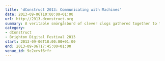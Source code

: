 ```yaml
---
title: 'dConstruct 2013: Communicating with Machines'
date: 2013-09-06T10:00:00+01:00
url: http://2013.dconstruct.org
summary: A veritable smörgåsbord of clever clogs gathered together to twist our perceptions of technology and culture.
category:
- dConstruct
- Brighton Digital Festival 2013
start: 2013-09-06T10:00:00+01:00
end: 2013-09-06T17:45:00+01:00
venue_id: 9c2xrvf6+fr
---
```

